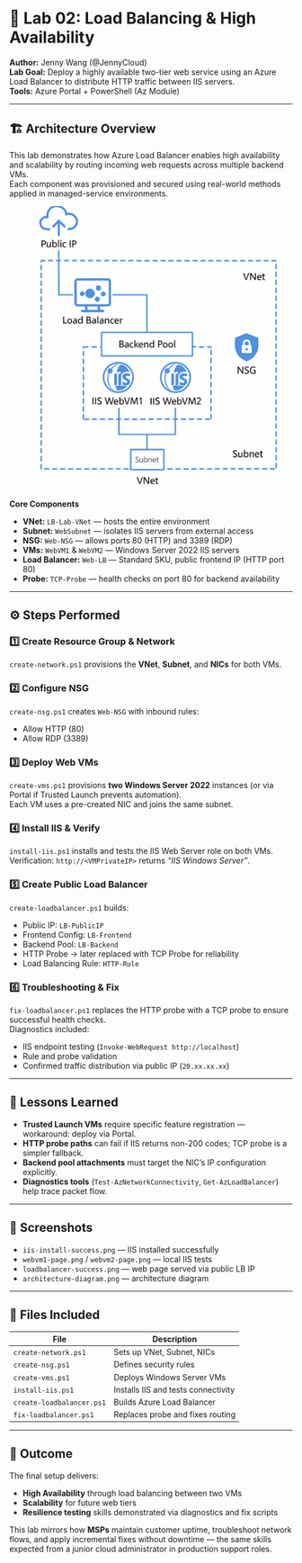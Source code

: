 # 🧩 Lab 02: Load Balancing & High Availability  
**Author:** Jenny Wang (@JennyCloud)  
**Lab Goal:** Deploy a highly available two-tier web service using an Azure Load Balancer to distribute HTTP traffic between IIS servers.  
**Tools:** Azure Portal + PowerShell (Az Module)

---

## 🏗️ Architecture Overview

This lab demonstrates how Azure Load Balancer enables high availability and scalability by routing incoming web requests across multiple backend VMs.  
Each component was provisioned and secured using real-world methods applied in managed-service environments.

![Lab 2 Load Balancer Architecture](./screenshots/architecture-diagram.png)

**Core Components**
- **VNet:** `LB-Lab-VNet` — hosts the entire environment  
- **Subnet:** `WebSubnet` — isolates IIS servers from external access  
- **NSG:** `Web-NSG` — allows ports 80 (HTTP) and 3389 (RDP)  
- **VMs:** `WebVM1` & `WebVM2` — Windows Server 2022 IIS servers  
- **Load Balancer:** `Web-LB` — Standard SKU, public frontend IP (HTTP port 80)  
- **Probe:** `TCP-Probe` — health checks on port 80 for backend availability  

---

## ⚙️ Steps Performed

### **1️⃣ Create Resource Group & Network**
`create-network.ps1` provisions the **VNet**, **Subnet**, and **NICs** for both VMs.

### **2️⃣ Configure NSG**
`create-nsg.ps1` creates `Web-NSG` with inbound rules:
- Allow HTTP (80)
- Allow RDP (3389)

### **3️⃣ Deploy Web VMs**
`create-vms.ps1` provisions **two Windows Server 2022** instances (or via Portal if Trusted Launch prevents automation).  
Each VM uses a pre-created NIC and joins the same subnet.

### **4️⃣ Install IIS & Verify**
`install-iis.ps1` installs and tests the IIS Web Server role on both VMs.  
Verification: `http://<VMPrivateIP>` returns *“IIS Windows Server”*.

### **5️⃣ Create Public Load Balancer**
`create-loadbalancer.ps1` builds:
- Public IP: `LB-PublicIP`
- Frontend Config: `LB-Frontend`
- Backend Pool: `LB-Backend`
- HTTP Probe → later replaced with TCP Probe for reliability
- Load Balancing Rule: `HTTP-Rule`

### **6️⃣ Troubleshooting & Fix**
`fix-loadbalancer.ps1` replaces the HTTP probe with a TCP probe to ensure successful health checks.  
Diagnostics included:
- IIS endpoint testing (`Invoke-WebRequest http://localhost`)
- Rule and probe validation
- Confirmed traffic distribution via public IP (`20.xx.xx.xx`)

---

## 🧠 Lessons Learned

- **Trusted Launch VMs** require specific feature registration — workaround: deploy via Portal.  
- **HTTP probe paths** can fail if IIS returns non-200 codes; TCP probe is a simpler fallback.  
- **Backend pool attachments** must target the NIC’s IP configuration explicitly.  
- **Diagnostics tools** (`Test-AzNetworkConnectivity`, `Get-AzLoadBalancer`) help trace packet flow.  

---

## 📸 Screenshots
- `iis-install-success.png` — IIS installed successfully  
- `webvm1-page.png` / `webvm2-page.png` — local IIS tests  
- `loadbalancer-success.png` — web page served via public LB IP  
- `architecture-diagram.png` — architecture diagram  

---

## 📂 Files Included
| File | Description |
|------|--------------|
| `create-network.ps1` | Sets up VNet, Subnet, NICs |
| `create-nsg.ps1` | Defines security rules |
| `create-vms.ps1` | Deploys Windows Server VMs |
| `install-iis.ps1` | Installs IIS and tests connectivity |
| `create-loadbalancer.ps1` | Builds Azure Load Balancer |
| `fix-loadbalancer.ps1` | Replaces probe and fixes routing |

---

## 🚀 Outcome
The final setup delivers:
- **High Availability** through load balancing between two VMs  
- **Scalability** for future web tiers  
- **Resilience testing** skills demonstrated via diagnostics and fix scripts  

This lab mirrors how **MSPs** maintain customer uptime, troubleshoot network flows, and apply incremental fixes without downtime — the same skills expected from a junior cloud administrator in production support roles.

